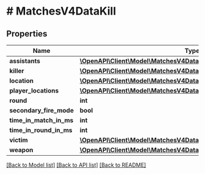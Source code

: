 # # MatchesV4DataKill

## Properties

Name | Type | Description | Notes
------------ | ------------- | ------------- | -------------
**assistants** | [**\OpenAPI\Client\Model\MatchesV4DataRoundPlayer[]**](MatchesV4DataRoundPlayer.md) |  |
**killer** | [**\OpenAPI\Client\Model\MatchesV4DataRoundPlayer**](MatchesV4DataRoundPlayer.md) |  |
**location** | [**\OpenAPI\Client\Model\MatchesV4DataRoundLocation**](MatchesV4DataRoundLocation.md) |  |
**player_locations** | [**\OpenAPI\Client\Model\MatchesV4DataRoundPlayerLocations[]**](MatchesV4DataRoundPlayerLocations.md) |  |
**round** | **int** |  |
**secondary_fire_mode** | **bool** |  |
**time_in_match_in_ms** | **int** |  |
**time_in_round_in_ms** | **int** |  |
**victim** | [**\OpenAPI\Client\Model\MatchesV4DataRoundPlayer**](MatchesV4DataRoundPlayer.md) |  |
**weapon** | [**\OpenAPI\Client\Model\MatchesV4DataRoundPlayerStatsEconomyWeapon**](MatchesV4DataRoundPlayerStatsEconomyWeapon.md) |  |

[[Back to Model list]](../../README.md#models) [[Back to API list]](../../README.md#endpoints) [[Back to README]](../../README.md)
